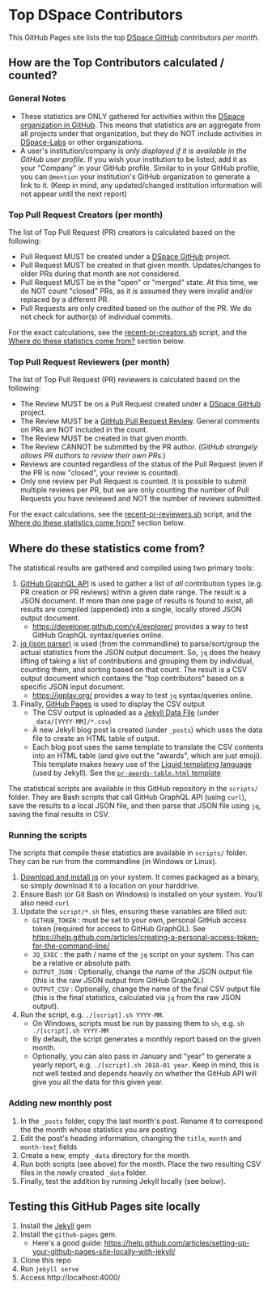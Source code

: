
# Top DSpace Contributors

This GitHub Pages site lists the top [DSpace GitHub](https://github.com/DSpace) contributors *per month*. 

## How are the Top Contributors calculated / counted?

### General Notes

* These statistics are ONLY gathered for activities within the [DSpace organization in GitHub](https://github.com/DSpace).  This means that statistics are an aggregate from all projects under that organization, but they do NOT include activities in [DSpace-Labs](https://github.com/DSpace-Labs) or other organizations.
* A user's institution/company is *only displayed if it is available in the GitHub user profile*. If you wish your institution to be listed, add it as your "Company" in your GitHub profile. Similar to in your GitHub profile, you can `@mention` your institution's GitHub organization to generate a link to it. (Keep in mind, any updated/changed institution information will not appear until the next report)

### Top Pull Request Creators (per month)

The list of Top Pull Request (PR) creators is calculated based on the following:
* Pull Request MUST be created under a [DSpace GitHub](https://github.com/DSpace) project.
* Pull Request MUST be created in that given month. Updates/changes to older PRs during that month are not considered.
* Pull Request MUST be in the "open" or "merged" state. At this time, we do NOT count "closed" PRs, as it is assumed they were invalid and/or replaced by a different PR.
* Pull Requests are only credited based on the *author* of the PR.  We do not check for author(s) of individual commits.

For the exact calculations, see the [recent-pr-creators.sh](https://github.com/tdonohue/top-contributors/blob/master/scripts/recent-pr-creators.sh) script, and the [Where do these statistics come from?](#where-do-these-statistics-come-from) section below.

### Top Pull Request Reviewers (per month)

The list of Top Pull Request (PR) reviewers is calculated based on the following:
* The Review MUST be on a Pull Request created under a [DSpace GitHub](https://github.com/DSpace) project.
* The Review MUST be a [GitHub Pull Request Review](https://help.github.com/articles/about-pull-request-reviews/). General comments on PRs are NOT included in the count.
* The Review MUST be created in that given month.
* The Review CANNOT be submitted by the PR author. (_GitHub strangely allows PR authors to review their own PRs._)
* Reviews are counted regardless of the status of the Pull Request (even if the PR is now "closed", your review is counted).
* Only one review per Pull Request is counted. It is possible to submit multiple reviews per PR, but we are only counting the number of Pull Requests you have reviewed and NOT the number of reviews submitted.

For the exact calculations, see the [recent-pr-reviewers.sh](https://github.com/tdonohue/top-contributors/blob/master/scripts/recent-pr-reviewers.sh) script, and the [Where do these statistics come from?](#where-do-these-statistics-come-from) section below.

## Where do these statistics come from? 

The statistical results are gathered and compiled using two primary tools:
1. [GitHub GraphQL API](https://developer.github.com/v4/) is used to gather a list of *all* contribution types (e.g. PR creation or PR reviews) within a given date range. The result is a JSON document. If more than one page of results is found to exist, all results are compiled (appended) into a single, locally stored JSON output document.
   * https://developer.github.com/v4/explorer/ provides a way to test GitHub GraphQL syntax/queries online.
2. [jq (json parser)](https://stedolan.github.io/jq/) is used (from the commandline) to parse/sort/group the actual statistics from the JSON output document. So, `jq` does the heavy lifting of taking a list of contributions and grouping them by individual, counting them, and sorting based on that count. The result is a CSV output document which contains the "top contributors" based on a specific JSON input document.
    * https://jqplay.org/ provides a way to test `jq` syntax/queries online.
3. Finally, [GitHub Pages](https://pages.github.com/) is used to display the CSV output
    * The CSV output is uploaded as a [Jekyll Data File](https://jekyllrb.com/docs/datafiles/) (under `_data/[YYYY-MM]/*.csv`)
    * A new Jekyll blog post is created (under `_posts`) which uses the data file to create an HTML table of output.
    * Each blog post uses the same template to translate the CSV contents into an HTML table (and give out the "awards", which are just emoji). This template makes heavy use of the [Liquid templating language](https://shopify.github.io/liquid/) (used by Jekyll). See the [`pr-awards-table.html` template](https://github.com/tdonohue/top-contributors/blob/master/_includes/pr-awards-table.html)
    
The statistical scripts are available in this GitHub repository in the `scripts/` folder. They are Bash scripts that call GitHub GraphQL API (using `curl`), save the results to a local JSON file, and then parse that JSON file using `jq`, saving the final results in CSV.

### Running the scripts

The scripts that compile these statistics are available in `scripts/` folder. They can be run from the commandline (in Windows or Linux).

1. [Download and install jq](https://stedolan.github.io/jq/) on your system.  It comes packaged as a binary, so simply download it to a location on your harddrive.
2. Ensure Bash (or Git Bash on Windows) is installed on your system. You'll also need `curl`
3. Update the `script/*.sh` files, ensuring these variables are filled out:
    * `GITHUB_TOKEN` : must be set to your own, personal GitHub access token (required for access to GitHub GraphQL). See https://help.github.com/articles/creating-a-personal-access-token-for-the-command-line/
    * `JQ_EXEC` : the path / name of the `jq` script on your system. This can be a relative or absolute path.
    * `OUTPUT_JSON` : Optionally, change the name of the JSON output file (this is the raw JSON output from GitHub GraphQL)
    * `OUTPUT_CSV` : Optionally, change the name of the final CSV output file (this is the final statistics, calculated via `jq` from the raw JSON output).
3. Run the script, e.g. `./[script].sh YYYY-MM`.
    * On Windows, scripts must be run by passing them to `sh`, e.g. `sh ./[script].sh YYYY-MM`
    * By default, the script generates a monthly report based on the given month.
    * Optionally, you can also pass in January and "year" to generate a yearly report, e.g. `./[script].sh 2018-01 year`. Keep in mind, this is not well tested and depends heavily on whether the GitHub API will give you all the data for this given year.

### Adding new monthly post

1. In the `_posts` folder, copy the last month's post. Rename it to correspond the the month whose statistics you are posting
2. Edit the post's heading information, changing the `title`, `month` and `month-text` fields
3. Create a new, empty `_data` directory for the month.
4. Run both scripts (see above) for the month. Place the two resulting CSV files in the newly created `_data` folder.
5. Finally, test the addition by running Jekyll locally (see below).

## Testing this GitHub Pages site locally

1. Install the [Jekyll](https://jekyllrb.com/) gem
2. Install the `github-pages` gem. 
    * Here's a good guide: https://help.github.com/articles/setting-up-your-github-pages-site-locally-with-jekyll/
3. Clone this repo
4. Run `jekyll serve`
5. Access http://localhost:4000/
